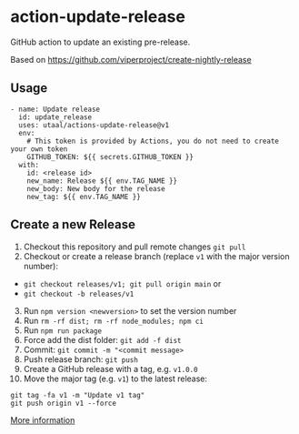 # action-update-release

GitHub action to update an existing pre-release.

Based on https://github.com/viperproject/create-nightly-release

## Usage
```
- name: Update release
  id: update_release
  uses: utaal/actions-update-release@v1
  env:
    # This token is provided by Actions, you do not need to create your own token
    GITHUB_TOKEN: ${{ secrets.GITHUB_TOKEN }}
  with:
    id: <release id>
    new_name: Release ${{ env.TAG_NAME }}
    new_body: New body for the release
    new_tag: ${{ env.TAG_NAME }}
```

## Create a new Release
1. Checkout this repository and pull remote changes `git pull`
2. Checkout or create a release branch (replace `v1` with the major version number): 
  - `git checkout releases/v1; git pull origin main` or 
  - `git checkout -b releases/v1`
3. Run `npm version <newversion>` to set the version number
4. Run `rm -rf dist; rm -rf node_modules; npm ci`
5. Run `npm run package`
6. Force add the dist folder: `git add -f dist`
7. Commit: `git commit -m "<commit message>`
8. Push release branch: `git push`
9. Create a GitHub release with a tag, e.g. `v1.0.0`
10. Move the major tag (e.g. `v1`) to the latest release:
```
git tag -fa v1 -m "Update v1 tag"
git push origin v1 --force
```

[More information](https://github.com/actions/toolkit/blob/master/docs/action-versioning.md)
